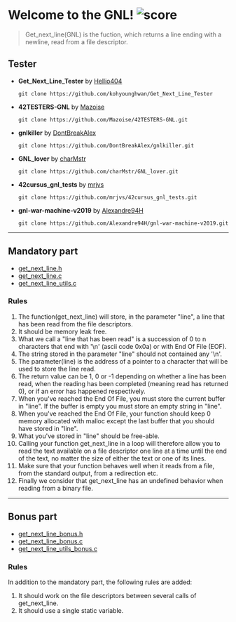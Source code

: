 # Welcome to the GNL! ![score](https://img.shields.io/badge/115/100-5cb85c?style=for-the-badge) 
> Get_next_line(GNL) is the fuction, which returns a line ending with a newline, read from a file descriptor.

## Tester

- **Get_Next_Line_Tester** by [Hellio404](https://github.com/Hellio404)  

    ```shell
    git clone https://github.com/kohyounghwan/Get_Next_Line_Tester
    ```

- **42TESTERS-GNL** by [Mazoise](https://github.com/Mazoise)

    ```shell
    git clone https://github.com/Mazoise/42TESTERS-GNL.git
    ```

- **gnlkiller** by [DontBreakAlex](https://github.com/DontBreakAlex)

    ```shell
    git clone https://github.com/DontBreakAlex/gnlkiller.git
    ```

- **GNL_lover** by [charMstr](https://github.com/charMstr)

    ```shell
    git clone https://github.com/charMstr/GNL_lover.git
    ```

- **42cursus_gnl_tests** by [mrjvs](https://github.com/mrjvs)

    ```shell
    git clone https://github.com/mrjvs/42cursus_gnl_tests.git
    ```

- **gnl-war-machine-v2019** by [Alexandre94H](https://github.com/Alexandre94H)

    ```shell
    git clone https://github.com/Alexandre94H/gnl-war-machine-v2019.git
    ```

---

## Mandatory part
* [get_next_line.h](https://github.com/kohyounghwan/get_next_line/blob/master/get_next_line.h)
* [get_next_line.c](https://github.com/kohyounghwan/get_next_line/blob/master/get_next_line.c)
* [get_next_line_utils.c](https://github.com/kohyounghwan/get_next_line/blob/master/get_next_line_utils.c)

### Rules
1. The function(get_next_line) will store, in the parameter "line", a line that has been read from the file descriptors.
2. It should be memory leak free.
3. What we call a "line that has been read" is a succession of 0 to n characters that end with '\n' (ascii code 0x0a) or with End Of File (EOF).
4. The string stored in the parameter "line" should not contained any '\n'.
5. The parameter(line) is the address of a pointer to a character that will be used to store the line read.
6. The return value can be 1, 0 or -1 depending on whether a line has been read, when the reading has been completed (meaning read has returned 0), or if an error has happened respectively.
7. When you've reached the End Of File, you must store the current buffer in "line". If the buffer is empty you must store an empty string in "line".
8. When you've reached the End Of File, your function should keep 0 memory allocated with malloc except the last buffer that you should have stored in "line".
9. What you've stored in "line" should be free-able.
10. Calling your function get_next_line in a loop will therefore allow you to read the text available on a file descriptor one line at a time until the end of the text, no matter the size of either the text or one of its lines.
11. Make sure that your function behaves well when it reads from a file, from the standard output, from a redirection etc.
12. Finally we consider that get_next_line has an undefined behavior when reading from a binary file.

---

## Bonus part
* [get_next_line_bonus.h](https://github.com/kohyounghwan/get_next_line/blob/master/get_next_line_bonus.h)
* [get_next_line_bonus.c](https://github.com/kohyounghwan/get_next_line/blob/master/get_next_line_bonus.c)
* [get_next_line_utils_bonus.c](https://github.com/kohyounghwan/get_next_line/blob/master/get_next_line_utils_bonus.c)

### Rules
In addition to the mandatory part, the following rules are added:

1. It should work on the file descriptors between several calls of get_next_line.
2. It should use a single static variable.